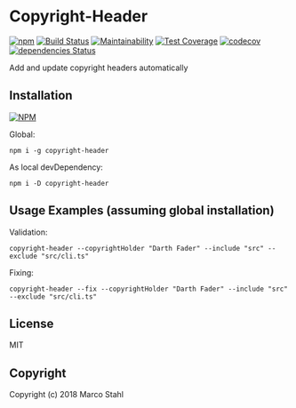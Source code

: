 # Copyright-Header 


[![npm](https://img.shields.io/npm/v/copyright-header.svg)](https://www.npmjs.com/package/copyright-header)
[![Build Status](https://travis-ci.org/shybyte/copyright-header.svg?branch=master)](https://travis-ci.org/shybyte/copyright-header)
[![Maintainability](https://api.codeclimate.com/v1/badges/86720e1fb8a232106f13/maintainability)](https://codeclimate.com/github/shybyte/copyright-header/maintainability)
[![Test Coverage](https://api.codeclimate.com/v1/badges/86720e1fb8a232106f13/test_coverage)](https://codeclimate.com/github/shybyte/copyright-header/test_coverage)
[![codecov](https://codecov.io/gh/shybyte/copyright-header/branch/master/graph/badge.svg)](https://codecov.io/gh/shybyte/copyright-header)
[![dependencies Status](https://david-dm.org/shybyte/copyright-header/status.svg)](https://david-dm.org/shybyte/copyright-header)


Add and update copyright headers automatically


## Installation

[![NPM](https://nodei.co/npm/copyright-header.png)](https://www.npmjs.com/package/copyright-header)

Global:
   
    npm i -g copyright-header
    
As local devDependency:
   
    npm i -D copyright-header

   
## Usage Examples (assuming global installation)

Validation:

    copyright-header --copyrightHolder "Darth Fader" --include "src" --exclude "src/cli.ts"

Fixing:

    copyright-header --fix --copyrightHolder "Darth Fader" --include "src" --exclude "src/cli.ts"

## License

MIT

## Copyright

Copyright (c) 2018 Marco Stahl